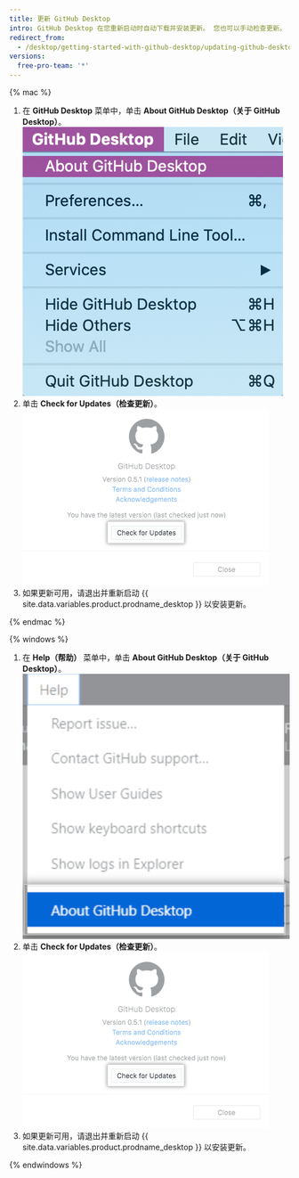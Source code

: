 ```yaml
---
title: 更新 GitHub Desktop
intro: GitHub Desktop 在您重新启动时自动下载并安装更新。 您也可以手动检查更新。
redirect_from:
  - /desktop/getting-started-with-github-desktop/updating-github-desktop
versions:
  free-pro-team: '*'
---
```


{% mac %}

1. 在 **GitHub Desktop** 菜单中，单击 **About GitHub Desktop（关于 GitHub Desktop）**。 ![关于 GitHub Desktop 菜单选项](/assets/images/help/desktop/desktop-menu-about-desktop-mac.png)
2. 单击 **Check for Updates（检查更新）**。 ![检查更新按钮](/assets/images/help/desktop/check-for-updates.png)
3. 如果更新可用，请退出并重新启动 {{ site.data.variables.product.prodname_desktop }} 以安装更新。

{% endmac %}

{% windows %}

1. 在 **Help（帮助）** 菜单中，单击 **About GitHub Desktop（关于 GitHub Desktop）**。 ![关于 GitHub Desktop 菜单选项](/assets/images/help/desktop/help-about-desktop-win.png)
2. 单击 **Check for Updates（检查更新）**。 ![检查更新按钮](/assets/images/help/desktop/check-for-updates.png)
3. 如果更新可用，请退出并重新启动 {{ site.data.variables.product.prodname_desktop }} 以安装更新。

{% endwindows %}
